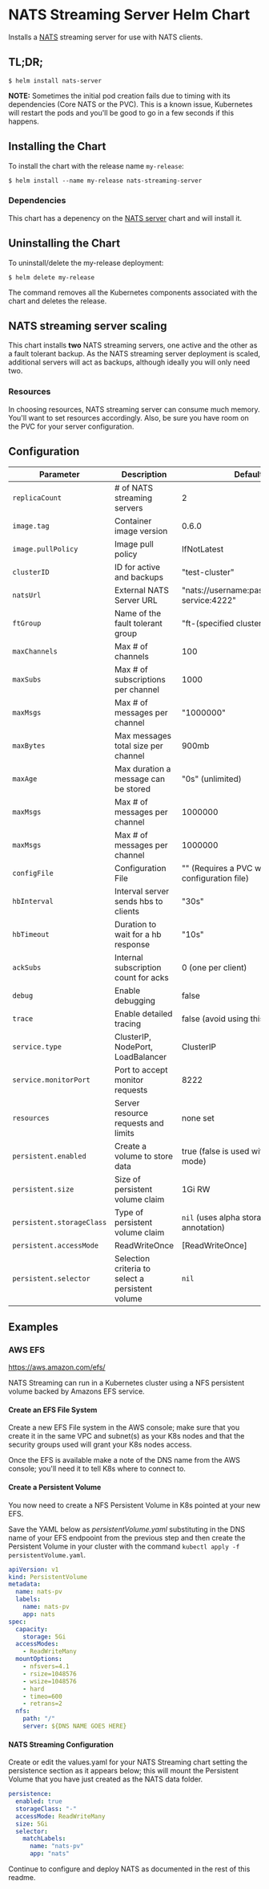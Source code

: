 # NATS Streaming Server Helm Chart

Installs a [NATS](http://nats.io/) streaming server for use with NATS clients.

## TL;DR;

```console
$ helm install nats-server
```

**NOTE:**  Sometimes the initial pod creation fails due to timing with its dependencies (Core NATS or the PVC).  This is a known issue,
Kubernetes will restart the pods and you'll be good to go in a few seconds if this happens.

## Installing the Chart

To install the chart with the release name `my-release`:

```console
$ helm install --name my-release nats-streaming-server
```

### Dependencies

This chart has a depenency on the [NATS server](../nats-server) chart and will install it.

## Uninstalling the Chart

To uninstall/delete the my-release deployment:

```console
$ helm delete my-release
```

The command removes all the Kubernetes components associated with the chart and deletes the release.

## NATS streaming server scaling

This chart installs **two** NATS streaming servers, one active and the other as a fault tolerant backup.  As the NATS streaming server deployment is scaled, additional servers will act as backups, although ideally you will only need two.

### Resources

In choosing resources, NATS streaming server can consume much memory.  You'll want to set resources accordingly.  Also, be sure you have room on the PVC for your server configuration.


## Configuration

| Parameter                                 | Description                                      | Default                                           |
|-------------------------------------------|-------------------------------------             |---------------------------------------------------|
| `replicaCount`                            | # of NATS streaming servers                      | 2                                                 |
| `image.tag`                               | Container image version                          | 0.6.0                                             |
| `image.pullPolicy`                        | Image pull policy                                | IfNotLatest                                       |
| `clusterID`                               | ID for active and backups                        | "test-cluster"                                    |
| `natsUrl`                                 | External NATS Server URL                         | "nats://username:password@nats-service:4222"      |
| `ftGroup`                                 | Name of the fault tolerant group                 | "ft-(specified cluster id)"                       |
| `maxChannels`                             | Max # of channels                                | 100                                               |
| `maxSubs`                                 | Max # of subscriptions per channel               | 1000                                              |
| `maxMsgs`                                 | Max # of messages per channel                    | "1000000"                                         |
| `maxBytes`                                | Max messages total size per channel              | 900mb                                             |
| `maxAge`                                  | Max duration a message can be stored             | "0s" (unlimited)                                  |
| `maxMsgs`                                 | Max # of messages per channel                    | 1000000                                           |
| `maxMsgs`                                 | Max # of messages per channel                    | 1000000                                           |
| `configFile`                              | Configuration File                               | "" (Requires a PVC with a configuration file)     |
| `hbInterval`                              | Interval server sends hbs to clients             | "30s"                                             |
| `hbTimeout`                               | Duration to wait for a hb response               | "10s"                                             |
| `ackSubs`                                 | Internal subscription count for acks             | 0 (one per client)                                |
| `debug`                                   | Enable debugging                                 | false                                             |
| `trace`                                   | Enable detailed tracing                          | false  (avoid using this)                         |
| `service.type`                            | ClusterIP, NodePort, LoadBalancer                | ClusterIP                                         |
| `service.monitorPort`                     | Port to accept monitor requests                  | 8222                                              |
| `resources`                               | Server resource requests and limits              | none set                                          |
| `persistent.enabled`                      | Create a volume to store data                    | true (false is used with memory mode)             |
| `persistent.size`                         | Size of persistent volume claim                  | 1Gi RW                                            |
| `persistent.storageClass`                 | Type of persistent volume claim                  | `nil` (uses alpha storage class annotation)       |
| `persistent.accessMode`                   | ReadWriteOnce                                    | [ReadWriteOnce]                                   |
| `persistent.selector`                     | Selection criteria to select a persistent volume | `nil`                                             |

## Examples
### AWS EFS
https://aws.amazon.com/efs/

NATS Streaming can run in a Kubernetes cluster using a NFS persistent volume backed by Amazons EFS service.

#### Create an EFS File System
Create a new EFS File system in the AWS console; make sure that you create it in the same VPC and subnet(s) as your K8s nodes and that the security groups used will grant your K8s nodes access.

Once the EFS is available make a note of the DNS name from the AWS console; you'll need it to tell K8s where to connect to.

#### Create a Persistent Volume
You now need to create a NFS Persistent Volume in K8s pointed at your new EFS.

Save the YAML below as *persistentVolume.yaml* substituting in the DNS name of your EFS endpooint from the previous step and then create the Persistent Volume in your cluster with the command `kubectl apply -f persistentVolume.yaml`.

```yaml
apiVersion: v1
kind: PersistentVolume
metadata:
  name: nats-pv
  labels:
    name: nats-pv
    app: nats
spec:
  capacity:
    storage: 5Gi
  accessModes:
    - ReadWriteMany
  mountOptions:
    - nfsvers=4.1
    - rsize=1048576
    - wsize=1048576
    - hard
    - timeo=600
    - retrans=2
  nfs:
    path: "/"
    server: ${DNS NAME GOES HERE}

``` 

#### NATS Streaming Configuration

Create or edit the values.yaml for your NATS Streaming chart setting the persistence section as it appears below; this will mount the Persistent Volume that you have just created as the NATS data folder.

```yaml
persistence:
  enabled: true
  storageClass: "-"
  accessMode: ReadWriteMany
  size: 5Gi
  selector:
    matchLabels:
      name: "nats-pv"
      app: "nats"
```

Continue to configure and deploy NATS as documented in the rest of this readme.
